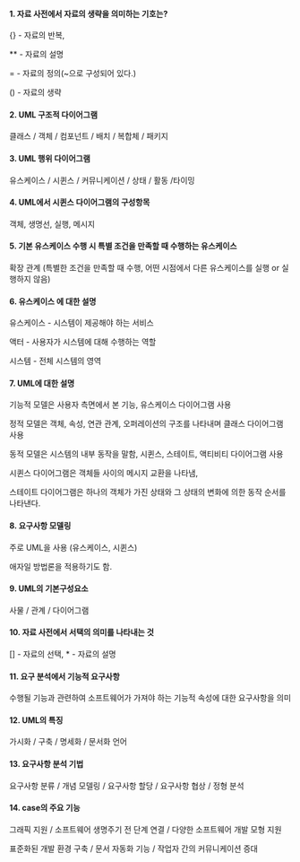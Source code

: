 #### 1. 자료 사전에서 자료의 생략을 의미하는 기호는?

{} - 자료의 반복,

**  - 자료의 설명

= - 자료의 정의(~으로 구성되어 있다.)

() - 자료의 생략



#### 2. UML 구조적 다이어그램

클래스 / 객체 / 컴포넌트 / 배치 / 복합체 / 패키지



#### 3. UML 행위 다이어그램

유스케이스 / 시퀸스 / 커뮤니케이션 / 상태 / 활동 /타이밍



#### 4. UML에서 시퀸스 다이어그램의 구성항목

객체, 생명선, 실행, 메시지



#### 5. 기본 유스케이스 수행 시 특별 조건을 만족할 때 수행하는 유스케이스

확장 관계 (특별한 조건을 만족할 때 수행, 어떤 시점에서 다른 유스케이스를 실행 or 실행하지 않음)



#### 6. 유스케이스 에 대한 설명

유스케이스 - 시스템이 제공해야 하는 서비스

액터 - 사용자가 시스템에 대해 수행하는 역할

시스템 - 전체 시스템의 영역



#### 7. UML에 대한 설명

기능적 모델은 사용자 측면에서 본 기능, 유스케이스 다이어그램 사용

정적 모델은 객체, 속성, 연관 관계, 오퍼레이션의 구조를 나타내며 클래스 다이어그램 사용

동적 모델은 시스템의 내부 동작을 말함, 시퀸스, 스테이트, 액티비티 다이어그램 사용

시퀸스 다이어그램은 객체들 사이의 메시지 교환을 나타냄,

스테이트 다이어그램은 하나의 객체가 가진 상태와 그 상태의 변화에 의한 동작 순서를 나타낸다.



#### 8. 요구사항 모델링

주로 UML을 사용 (유스케이스, 시퀸스)

애자일 방법론을 적용하기도 함.



#### 9. UML의 기본구성요소

사물 / 관계 / 다이어그램



#### 10. 자료 사전에서 서택의 의미를 나타내는 것

[] - 자료의 선택,  * - 자료의 설명



#### 11. 요구 분석에서 기능적 요구사항

수행될 기능과 관련하여 소프트웨어가 가져야 하는 기능적 속성에 대한 요구사항을 의미



#### 12. UML의 특징

가시화 / 구축 / 명세화 / 문서화 언어



#### 13. 요구사항 분석 기법

요구사항 분류 / 개념 모델링 / 요구사항 할당 / 요구사항 협상 / 정형 분석



#### 14. case의 주요 기능

그래픽 지원 / 소프트웨어 생명주기 전 단계 연결 / 다양한 소프트웨어 개발 모형 지원 

표준화된 개발 환경 구축 / 문서 자동화 기능 / 작업자 간의 커뮤니케이션 증대